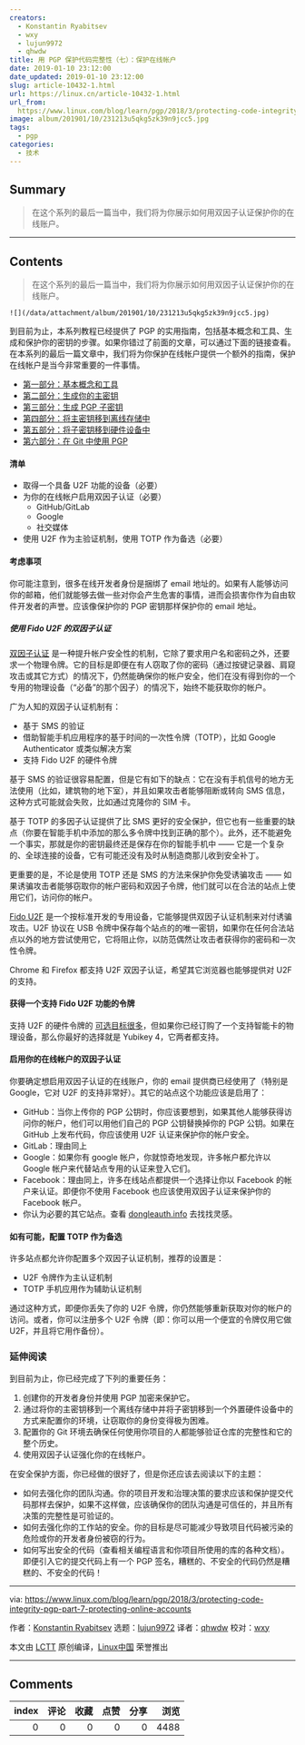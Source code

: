 ```yaml
---
creators:
  - Konstantin Ryabitsev
  - wxy
  - lujun9972
  - qhwdw
title: 用 PGP 保护代码完整性（七）：保护在线帐户
date: 2019-01-10 23:12:00
date_updated: 2019-01-10 23:12:00
slug: article-10432-1.html
url: https://linux.cn/article-10432-1.html
url_from: 
  https://www.linux.com/blog/learn/pgp/2018/3/protecting-code-integrity-pgp-part-7-protecting-online-accounts
image: album/201901/10/231213u5qkg5zk39n9jcc5.jpg
tags:
  - pgp
categories:
  - 技术
---
```


## Summary

> 在这个系列的最后一篇当中，我们将为你展示如何用双因子认证保护你的在线账户。

***

<!-- more -->

## Contents

> 
> 在这个系列的最后一篇当中，我们将为你展示如何用双因子认证保护你的在线账户。
> 
> 
> 

`![](/data/attachment/album/201901/10/231213u5qkg5zk39n9jcc5.jpg)`

到目前为止，本系列教程已经提供了 PGP 的实用指南，包括基本概念和工具、生成和保护你的密钥的步骤。如果你错过了前面的文章，可以通过下面的链接查看。在本系列的最后一篇文章中，我们将为你保护在线帐户提供一个额外的指南，保护在线帐户是当今非常重要的一件事情。

* [第一部分：基本概念和工具](https://linux.cn/article-9524-1.html)
* [第二部分：生成你的主密钥](https://linux.cn/article-9529-1.html)
* [第三部分：生成 PGP 子密钥](https://linux.cn/article-9607-1.html)
* [第四部分：将主密钥移到离线存储中](https://linux.cn/article-10402-1.html)
* [第五部分：将子密钥移到硬件设备中](https://linux.cn/article-10415-1.html)
* [第六部分：在 Git 中使用 PGP](https://linux.cn/article-10421-1.html)

#### 清单

* 取得一个具备 U2F 功能的设备（必要）
* 为你的在线帐户启用双因子认证（必要）
	+ GitHub/GitLab
	+ Google
	+ 社交媒体
* 使用 U2F 作为主验证机制，使用 TOTP 作为备选（必要）

#### 考虑事项

你可能注意到，很多在线开发者身份是捆绑了 email 地址的。如果有人能够访问你的邮箱，他们就能够去做一些对你会产生危害的事情，进而会损害你作为自由软件开发者的声誉。应该像保护你的 PGP 密钥那样保护你的 email 地址。

##### 使用 Fido U2F 的双因子认证

[双因子认证](https://en.wikipedia.org/wiki/Multi-factor_authentication) 是一种提升帐户安全性的机制，它除了要求用户名和密码之外，还要求一个物理令牌。它的目标是即便在有人窃取了你的密码（通过按键记录器、肩窥攻击或其它方式）的情况下，仍然能确保你的帐户安全，他们在没有得到你的一个专用的物理设备（“必备”的那个因子）的情况下，始终不能获取你的帐户。

广为人知的双因子认证机制有：

* 基于 SMS 的验证
* 借助智能手机应用程序的基于时间的一次性令牌（TOTP），比如 Google Authenticator 或类似解决方案
* 支持 Fido U2F 的硬件令牌

基于 SMS 的验证很容易配置，但是它有如下的缺点：它在没有手机信号的地方无法使用（比如，建筑物的地下室），并且如果攻击者能够阻断或转向 SMS 信息，这种方式可能就会失败，比如通过克隆你的 SIM 卡。

基于 TOTP 的多因子认证提供了比 SMS 更好的安全保护，但它也有一些重要的缺点（你要在智能手机中添加的那么多令牌中找到正确的那个）。此外，还不能避免一个事实，那就是你的密钥最终还是保存在你的智能手机中 —— 它是一个复杂的、全球连接的设备，它有可能还没有及时从制造商那儿收到安全补丁。

更重要的是，不论是使用 TOTP 还是 SMS 的方法来保护你免受诱骗攻击 —— 如果诱骗攻击者能够窃取你的帐户密码和双因子令牌，他们就可以在合法的站点上使用它们，访问你的帐户。

[Fido U2F](https://en.wikipedia.org/wiki/Universal_2nd_Factor) 是一个按标准开发的专用设备，它能够提供双因子认证机制来对付诱骗攻击。U2F 协议在 USB 令牌中保存每个站点的的唯一密钥，如果你在任何合法站点以外的地方尝试使用它，它将阻止你，以防范偶然让攻击者获得你的密码和一次性令牌。

Chrome 和 Firefox 都支持 U2F 双因子认证，希望其它浏览器也能够提供对 U2F 的支持。

#### 获得一个支持 Fido U2F 功能的令牌

支持 U2F 的硬件令牌的 [可选目标很多](http://www.dongleauth.info/dongles/)，但如果你已经订购了一个支持智能卡的物理设备，那么你最好的选择就是 Yubikey 4，它两者都支持。

#### 启用你的在线帐户的双因子认证

你要确定想启用双因子认证的在线账户，你的 email 提供商已经使用了（特别是 Google，它对 U2F 的支持非常好）。其它的站点这个功能应该是启用了：

* GitHub：当你上传你的 PGP 公钥时，你应该要想到，如果其他人能够获得访问你的帐户，他们可以用他们自己的 PGP 公钥替换掉你的 PGP 公钥。如果在 GitHub 上发布代码，你应该使用 U2F 认证来保护你的帐户安全。
* GitLab：理由同上
* Google：如果你有 google 帐户，你就惊奇地发现，许多帐户都允许以 Google 帐户来代替站点专用的认证来登入它们。
* Facebook：理由同上，许多在线站点都提供一个选择让你以 Facebook 的帐户来认证。即便你不使用 Facebook 也应该使用双因子认证来保护你的 Facebook 帐户。
* 你认为必要的其它站点。查看 [dongleauth.info](http://www.dongleauth.info/) 去找找灵感。

#### 如有可能，配置 TOTP 作为备选

许多站点都允许你配置多个双因子认证机制，推荐的设置是：

* U2F 令牌作为主认证机制
* TOTP 手机应用作为辅助认证机制

通过这种方式，即便你丢失了你的 U2F 令牌，你仍然能够重新获取对你的帐户的访问。或者，你可以注册多个 U2F 令牌（即：你可以用一个便宜的令牌仅用它做 U2F，并且将它用作备份）。

### 延伸阅读

到目前为止，你已经完成了下列的重要任务：

1. 创建你的开发者身份并使用 PGP 加密来保护它。
2. 通过将你的主密钥移到一个离线存储中并将子密钥移到一个外置硬件设备中的方式来配置你的环境，让窃取你的身份变得极为困难。
3. 配置你的 Git 环境去确保任何使用你项目的人都能够验证仓库的完整性和它的整个历史。
4. 使用双因子认证强化你的在线帐户。

在安全保护方面，你已经做的很好了，但是你还应该去阅读以下的主题：

* 如何去强化你的团队沟通。你的项目开发和治理决策的要求应该和保护提交代码那样去保护，如果不这样做，应该确保你的团队沟通是可信任的，并且所有决策的完整性是可验证的。
* 如何去强化你的工作站的安全。你的目标是尽可能减少导致项目代码被污染的危险或你的开发者身份被窃的行为。
* 如何写出安全的代码（查看相关编程语言和你项目所使用的库的各种文档）。即便引入它的提交代码上有一个 PGP 签名，糟糕的、不安全的代码仍然是糟糕的、不安全的代码！

---

via: <https://www.linux.com/blog/learn/pgp/2018/3/protecting-code-integrity-pgp-part-7-protecting-online-accounts>

作者：[Konstantin Ryabitsev](https://www.linux.com/users/mricon) 选题：[lujun9972](https://github.com/lujun9972) 译者：[qhwdw](https://github.com/qhwdw) 校对：[wxy](https://github.com/wxy)

本文由 [LCTT](https://github.com/LCTT/TranslateProject) 原创编译，[Linux中国](https://linux.cn/) 荣誉推出

***

## Comments


|   index |   评论 |   收藏 |   点赞 |   分享 |   浏览 |
|--------:|-------:|-------:|-------:|-------:|-------:|
|       0 |      0 |      0 |      0 |      0 |   4488 |
